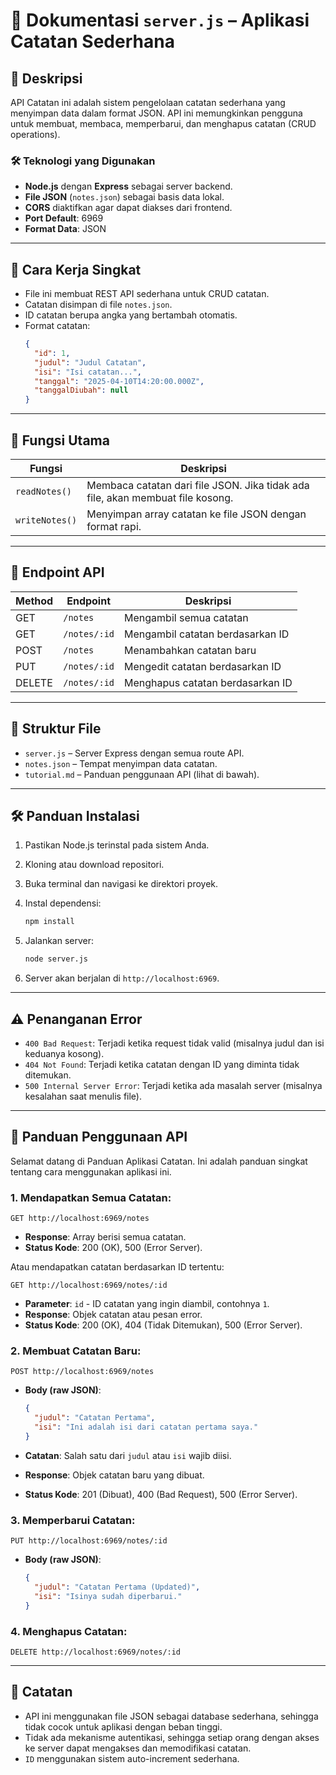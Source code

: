 # 📘 Dokumentasi `server.js` – Aplikasi Catatan Sederhana

## 📝 Deskripsi

API Catatan ini adalah sistem pengelolaan catatan sederhana yang menyimpan data dalam format JSON. API ini memungkinkan pengguna untuk membuat, membaca, memperbarui, dan menghapus catatan (CRUD operations).

### 🛠 Teknologi yang Digunakan

- **Node.js** dengan **Express** sebagai server backend.
- **File JSON** (`notes.json`) sebagai basis data lokal.
- **CORS** diaktifkan agar dapat diakses dari frontend.
- **Port Default**: 6969
- **Format Data**: JSON

---

## 🚀 Cara Kerja Singkat

- File ini membuat REST API sederhana untuk CRUD catatan.
- Catatan disimpan di file `notes.json`.
- ID catatan berupa angka yang bertambah otomatis.
- Format catatan:
  ```json
  {
    "id": 1,
    "judul": "Judul Catatan",
    "isi": "Isi catatan...",
    "tanggal": "2025-04-10T14:20:00.000Z",
    "tanggalDiubah": null
  }
  ```

---

## 🔧 Fungsi Utama

| Fungsi         | Deskripsi                                                                      |
| -------------- | ------------------------------------------------------------------------------ |
| `readNotes()`  | Membaca catatan dari file JSON. Jika tidak ada file, akan membuat file kosong. |
| `writeNotes()` | Menyimpan array catatan ke file JSON dengan format rapi.                       |

---

## 🔁 Endpoint API

| Method | Endpoint     | Deskripsi                        |
| ------ | ------------ | -------------------------------- |
| GET    | `/notes`     | Mengambil semua catatan          |
| GET    | `/notes/:id` | Mengambil catatan berdasarkan ID |
| POST   | `/notes`     | Menambahkan catatan baru         |
| PUT    | `/notes/:id` | Mengedit catatan berdasarkan ID  |
| DELETE | `/notes/:id` | Menghapus catatan berdasarkan ID |

---

## 📁 Struktur File

- `server.js` – Server Express dengan semua route API.
- `notes.json` – Tempat menyimpan data catatan.
- `tutorial.md` – Panduan penggunaan API (lihat di bawah).

---

## 🛠️ Panduan Instalasi

1. Pastikan Node.js terinstal pada sistem Anda.
2. Kloning atau download repositori.
3. Buka terminal dan navigasi ke direktori proyek.
4. Instal dependensi:

   ```bash
   npm install
   ```

5. Jalankan server:

   ```bash
   node server.js
   ```

6. Server akan berjalan di `http://localhost:6969`.

---

## ⚠️ Penanganan Error

- `400 Bad Request`: Terjadi ketika request tidak valid (misalnya judul dan isi keduanya kosong).
- `404 Not Found`: Terjadi ketika catatan dengan ID yang diminta tidak ditemukan.
- `500 Internal Server Error`: Terjadi ketika ada masalah server (misalnya kesalahan saat menulis file).

---

## 📄 Panduan Penggunaan API

Selamat datang di Panduan Aplikasi Catatan. Ini adalah panduan singkat tentang cara menggunakan aplikasi ini.

### 1. Mendapatkan Semua Catatan:

```
GET http://localhost:6969/notes
```

- **Response**: Array berisi semua catatan.
- **Status Kode**: 200 (OK), 500 (Error Server).

Atau mendapatkan catatan berdasarkan ID tertentu:

```
GET http://localhost:6969/notes/:id
```

- **Parameter**: `id` - ID catatan yang ingin diambil, contohnya `1`.
- **Response**: Objek catatan atau pesan error.
- **Status Kode**: 200 (OK), 404 (Tidak Ditemukan), 500 (Error Server).

### 2. Membuat Catatan Baru:

```
POST http://localhost:6969/notes
```

- **Body (raw JSON)**:

  ```json
  {
    "judul": "Catatan Pertama",
    "isi": "Ini adalah isi dari catatan pertama saya."
  }
  ```

- **Catatan**: Salah satu dari `judul` atau `isi` wajib diisi.
- **Response**: Objek catatan baru yang dibuat.
- **Status Kode**: 201 (Dibuat), 400 (Bad Request), 500 (Error Server).

### 3. Memperbarui Catatan:

```
PUT http://localhost:6969/notes/:id
```

- **Body (raw JSON)**:

  ```json
  {
    "judul": "Catatan Pertama (Updated)",
    "isi": "Isinya sudah diperbarui."
  }
  ```

### 4. Menghapus Catatan:

```
DELETE http://localhost:6969/notes/:id
```

---

## 📝 Catatan

- API ini menggunakan file JSON sebagai database sederhana, sehingga tidak cocok untuk aplikasi dengan beban tinggi.
- Tidak ada mekanisme autentikasi, sehingga setiap orang dengan akses ke server dapat mengakses dan memodifikasi catatan.
- `ID` menggunakan sistem auto-increment sederhana.

